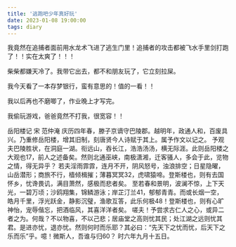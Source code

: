 ```yaml
---
title: '逃跑吧少年真好玩'
date: 2023-01-08 19:00:00
tags: diary
---
```

我竟然在追捕者面前用水龙术飞进了逃生门里！追捕者的攻击都被飞水手里剑打跑了！！实在太爽了！！！

柴柴都嫌天冷了。我带它出去，都不和朋友玩了，它立刻拉屎。

我今天看了一本存梦银行，蛮有意思的！值的一看！！

我以后再也不磨唧了，作业晚上才写完。

我偷玩游戏，爸爸竟然不打我，很宽容！！

岳阳楼记 宋 范仲淹
庆历四年春，滕子京谪守巴陵郡。越明年，政通人和，百废具兴。乃重修岳阳楼，增其旧制，刻唐贤今人诗赋于其上。属予作文以记之。
予观夫巴陵胜状，在洞庭一湖。衔远山，吞长江，浩浩汤汤，横无际涯。此则岳阳楼之大观也17，前人之述备矣。然则北通巫峡，南极潇湘，迁客骚人，多会于此，览物之情，得无异乎？
若夫淫雨霏霏，连月不开，阴风怒号，浊浪排空；日星隐曜，山岳潜形；商旅不行，樯倾楫摧；薄暮冥冥32，虎啸猿啼。登斯楼也，则有去国怀乡，忧谗畏讥，满目萧然，感极而悲者矣。
至若春和景明，波澜不惊，上下天光，一碧万顷；沙鸥翔集，锦鳞游泳；岸芷汀兰41，郁郁青青。而或长烟一空，皓月千里，浮光跃金，静影沉璧，渔歌互答，此乐何极48！登斯楼也，则有心旷神怡，宠辱偕忘，把酒临风，其喜洋洋者矣。
嗟夫！予尝求古仁人之心，或异二者之为。何哉？不以物喜，不以己悲；居庙堂之高则忧其民；处江湖之远则忧其君。是进亦忧，退亦忧。然则何时而乐耶？其必曰：“先天下之忧而忧，后天下之乐而乐”乎。噫！微斯人，吾谁与归60？
时六年九月十五日。
